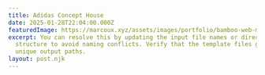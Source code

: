 ```yaml
---
title: Adidas Concept House
date: 2025-01-28T22:04:00.000Z
featuredImage: https://marcoux.xyz/assets/images/portfolio/bamboo-web-marcoux.jpg
excerpt: You can resolve this by updating the input file names or directory
  structure to avoid naming conflicts. Verify that the template files generate
  unique output paths.
layout: post.njk
---
```

